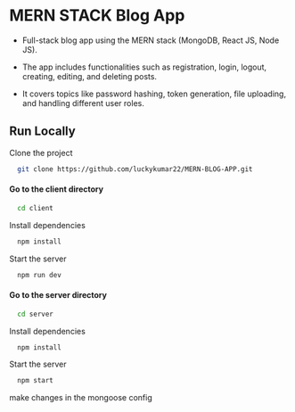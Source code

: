 
# MERN STACK Blog App

- Full-stack blog app using the MERN stack (MongoDB, React JS, Node JS).

- The app includes functionalities such as registration, login, logout, creating, editing, and deleting posts.

- It covers topics like password hashing, token generation, file uploading, and handling different user roles.


## Run Locally

Clone the project

```bash
  git clone https://github.com/luckykumar22/MERN-BLOG-APP.git
```

#### Go to the client directory

```bash
  cd client
```

Install dependencies

```bash
  npm install
```

Start the server

```bash
  npm run dev
```
#### Go to the server directory

```bash
  cd server
```

Install dependencies

```bash
  npm install
```

Start the server

```bash
  npm start
```

make changes in the mongoose config

